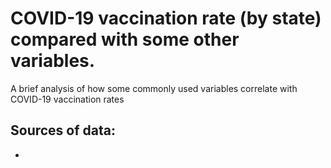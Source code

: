 # COVID-19 vaccination rate (by state) compared with some other variables.
A brief analysis of how some commonly used variables correlate with COVID-19 vaccination rates

## Sources of data:
* 

